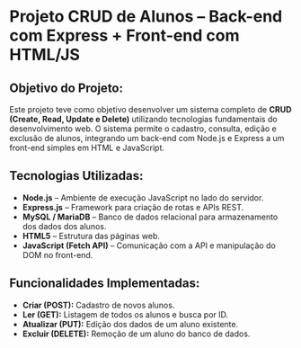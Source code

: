 # Projeto CRUD de Alunos – Back-end com Express + Front-end com HTML/JS
## Objetivo do Projeto:

Este projeto teve como objetivo desenvolver um sistema completo de **CRUD (Create, Read, Update e Delete)** utilizando tecnologias fundamentais do desenvolvimento web. O sistema permite o cadastro, consulta, edição e exclusão de alunos, integrando um back-end com Node.js e Express a um front-end simples em HTML e JavaScript.

## Tecnologias Utilizadas:


- **Node.js** – Ambiente de execução JavaScript no lado do servidor.
- **Express.js** – Framework para criação de rotas e APIs REST.
- **MySQL / MariaDB** – Banco de dados relacional para armazenamento dos dados dos alunos.
- **HTML5** – Estrutura das páginas web.
- **JavaScript (Fetch API)** – Comunicação com a API e manipulação do DOM no front-end.


## Funcionalidades Implementadas:


- **Criar (POST):** Cadastro de novos alunos.
- **Ler (GET):** Listagem de todos os alunos e busca por ID.
- **Atualizar (PUT):** Edição dos dados de um aluno existente.
- **Excluir (DELETE):** Remoção de um aluno do banco de dados.
